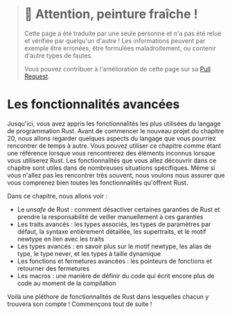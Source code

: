 > # 🚧 Attention, peinture fraîche !
>
> Cette page a été traduite par une seule personne et n'a pas été relue et
> vérifiée par quelqu'un d'autre ! Les informations peuvent par exemple être
> erronées, être formulées maladroitement, ou contenir d'autre types de fautes.
>
> Vous pouvez contribuer à l'amélioration de cette page sur sa
> [Pull Request](https://github.com/Jimskapt/rust-book-fr/pull/208).

<!--
# Advanced Features
-->

# Les fonctionnalités avancées

<!--
By now, you’ve learned the most commonly used parts of the Rust programming
language. Before we do one more project in Chapter 20, we’ll look at a few
aspects of the language you might run into every once in a while. You can use
this chapter as a reference for when you encounter any unknowns when using
Rust. The features you’ll learn to use in this chapter are useful in very
specific situations. Although you might not reach for them often, we want to
make sure you have a grasp of all the features Rust has to offer.
-->

Jusqu'ici, vous avez appris les fonctionnalités les plus utilisées du langage
de programmation Rust. Avant de commencer le nouveau projet du chapitre 20, nous
allons regarder quelques aspects du langage que vous pourriez rencontrer de
temps à autre. Vous pouvez utiliser ce chapitre comme étant une référence
lorsque vous rencontrerez des éléments inconnus lorsque vous utiliserez Rust.
Les fonctionnalités que vous allez découvrir dans ce chapitre sont utiles dans
de nombreuses situations spécifiques. Même si vous n'allez pas les rencontrer
très souvent, nous voulons nous assurer que vous comprenez bien toutes les
fonctionnalités qu'offrent Rust.

<!--
In this chapter, we’ll cover:
-->

Dans ce chapitre, nous allons voir :

<!--
* Unsafe Rust: how to opt out of some of Rust’s guarantees and take
  responsibility for manually upholding those guarantees
* Advanced traits: associated types, default type parameters, fully qualified
  syntax, supertraits, and the newtype pattern in relation to traits
* Advanced types: more about the newtype pattern, type aliases, the never type,
  and dynamically sized types
* Advanced functions and closures: function pointers and returning closures
* Macros: ways to define code that defines more code at compile time
-->

* Le *unsafe* de Rust : comment désactiver certaines garanties de Rust et
  prendre la responsabilité de veiller manuellement à ces garanties
* Les traits avancés : les types associés, les types de paramètres par défaut,
  la syntaxe entièrement détaillée, les supertraits, et le motif newtype en lien
  avec les traits
* Les types avancés : en savoir plus sur le motif newtype, les alias de type, le
  type never, et les types à taille dynamique
* Les fonctions et fermetures avancées : les pointeurs de fonctions et retourner
  des fermetures
* Les macros : une manière de définir du code qui écrit encore plus de code au
  moment de la compilation

<!--
It’s a panoply of Rust features with something for everyone! Let’s dive in!
-->

Voilà une pléthore de fonctionnalités de Rust dans lesquelles chacun y trouvera
son compte ! Commençons tout de suite !
